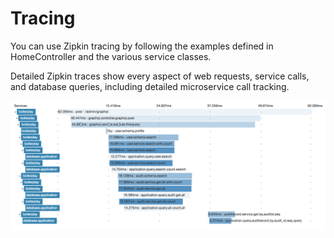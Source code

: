 # Tracing

You can use Zipkin tracing by following the examples defined in HomeController and the various service classes.

Detailed Zipkin traces show every aspect of web requests, service calls, and database queries, including detailed microservice call tracking.

![Zipkin](zipkin.png)
